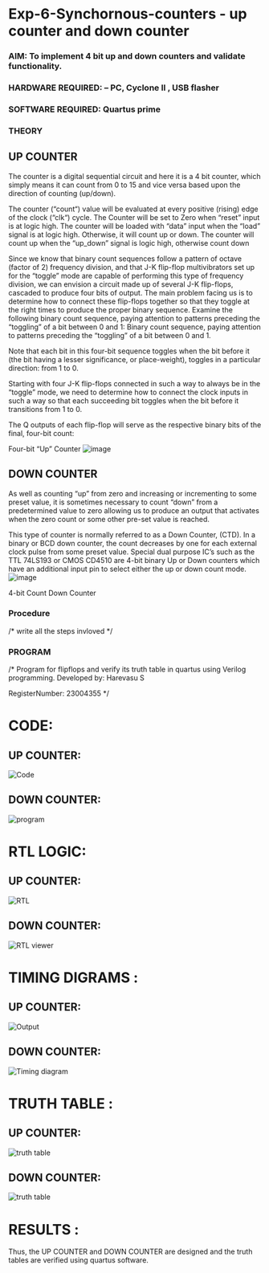# Exp-6-Synchornous-counters - up counter and down counter 
### AIM: To implement 4 bit up and down counters and validate  functionality.
### HARDWARE REQUIRED:  – PC, Cyclone II , USB flasher
### SOFTWARE REQUIRED:   Quartus prime
### THEORY 

## UP COUNTER 
The counter is a digital sequential circuit and here it is a 4 bit counter, which simply means it can count from 0 to 15 and vice versa based upon the direction of counting (up/down). 

The counter (“count“) value will be evaluated at every positive (rising) edge of the clock (“clk“) cycle.
The Counter will be set to Zero when “reset” input is at logic high.
The counter will be loaded with “data” input when the “load” signal is at logic high. Otherwise, it will count up or down.
The counter will count up when the “up_down” signal is logic high, otherwise count down

Since we know that binary count sequences follow a pattern of octave (factor of 2) frequency division, and that J-K flip-flop multivibrators set up for the “toggle” mode are capable of performing this type of frequency division, we can envision a circuit made up of several J-K flip-flops, cascaded to produce four bits of output.
The main problem facing us is to determine how to connect these flip-flops together so that they toggle at the right times to produce the proper binary sequence.
Examine the following binary count sequence, paying attention to patterns preceding the “toggling” of a bit between 0 and 1:
Binary count sequence, paying attention to patterns preceding the “toggling” of a bit between 0 and 1.

Note that each bit in this four-bit sequence toggles when the bit before it (the bit having a lesser significance, or place-weight), toggles in a particular direction: from 1 to 0.



 
 

Starting with four J-K flip-flops connected in such a way to always be in the “toggle” mode, we need to determine how to connect the clock inputs in such a way so that each succeeding bit toggles when the bit before it transitions from 1 to 0.

The Q outputs of each flip-flop will serve as the respective binary bits of the final, four-bit count:

 
 

Four-bit “Up” Counter
![image](https://user-images.githubusercontent.com/36288975/169644758-b2f4339d-9532-40c5-af40-8f4f8c942e2c.png)



## DOWN COUNTER 

As well as counting “up” from zero and increasing or incrementing to some preset value, it is sometimes necessary to count “down” from a predetermined value to zero allowing us to produce an output that activates when the zero count or some other pre-set value is reached.

This type of counter is normally referred to as a Down Counter, (CTD). In a binary or BCD down counter, the count decreases by one for each external clock pulse from some preset value. Special dual purpose IC’s such as the TTL 74LS193 or CMOS CD4510 are 4-bit binary Up or Down counters which have an additional input pin to select either the up or down count mode.
![image](https://user-images.githubusercontent.com/36288975/169644844-1a14e123-7228-4ed8-81a9-eb937dff4ac8.png)


4-bit Count Down Counter
### Procedure
/* write all the steps invloved */



### PROGRAM 
/*
Program for flipflops  and verify its truth table in quartus using Verilog programming.
Developed by: Harevasu S


RegisterNumber:  23004355
*/


# CODE:

## UP COUNTER:

![Code](https://github.com/Harevasu/Exp-7-Synchornous-counters-/assets/147985044/a22a2a4f-e20c-41a1-a725-abb57fe4b5a6)




## DOWN COUNTER:

![program](https://github.com/Harevasu/Exp-7-Synchornous-counters-/assets/147985044/8e379a6a-eeed-4623-883a-dab8cc2b4e1d)


# RTL LOGIC:

## UP COUNTER:

![RTL](https://github.com/Harevasu/Exp-7-Synchornous-counters-/assets/147985044/47193477-6316-44cd-bdf6-59ce981f05b7)




## DOWN COUNTER:



![RTL viewer](https://github.com/Harevasu/Exp-7-Synchornous-counters-/assets/147985044/035670f2-f1bf-4534-beb2-e9e65bbe0c52)






# TIMING DIGRAMS :

## UP COUNTER:


![Output](https://github.com/Harevasu/Exp-7-Synchornous-counters-/assets/147985044/d17511ed-fae2-4822-b3d2-254b88fe5593)



## DOWN COUNTER:

![Timing diagram](https://github.com/Harevasu/Exp-7-Synchornous-counters-/assets/147985044/a81aadd1-a0a9-417b-bc28-ba1f1f3cfb0e)



# TRUTH TABLE :

## UP COUNTER:


![truth table](https://github.com/Harevasu/Exp-7-Synchornous-counters-/assets/147985044/775052f5-e58b-43d5-8433-a88849939b12)



## DOWN COUNTER:


![truth table](https://github.com/Harevasu/Exp-7-Synchornous-counters-/assets/147985044/75f014f5-6f45-4139-a1e2-7c65077cf061)




# RESULTS :


Thus, the UP COUNTER and DOWN COUNTER are designed and the truth tables are verified using quartus software.


